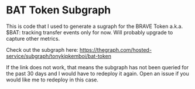 # BAT Token Subgraph
This is code that I used to generate a sugraph for the BRAVE Token a.k.a. $BAT: tracking transfer events only for now. Will probably upgrade to capture other metrics.

Check out the subgraph here: https://thegraph.com/hosted-service/subgraph/tonykipkemboi/bat-token

If the link does not work, that means the subgraph has not been queried for the past 30 days and I would have to redeploy it again. Open an issue if you would like me to redeploy in this case.
